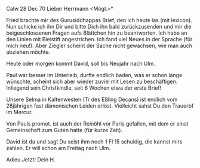  Calw 28 Dec 70
Lieber Herrmann <Mögl.>*

Fried brachte mir des Gurusiddhappas Brief, den ich heute las (mit lexicon). Nun schicke ich ihn Dir und bitte Dich ihn bald zurückzusenden und mir die beigeschlossenen Fragen aufs Blättchen hin zu beantworten. Ich habe an den Linien mit Bleistift angestrichen. Ich fand viel Neues in der Sprache (für mich neu!). Aber Ziegler scheint der Sache nicht gewachsen, wie man auch abziehen möchte.

Heute oder morgen kommt David, soll bis Neujahr nach Ulm.

Paul war besser im Unterleib, durfte endlich baden, was er schon lange wünschte, scheint sich aber wieder zuviel mit Lesen zu beschäftigen. Inliegend sein Christkindle, seit 6 Wochen etwa der erste Brief!

Unsere Selma in Kaltenwesten (Tr des Eßling Decans) ist endlich vom 28jährigen fast dämonischen Leiden erlöst. Vielleicht sahst Du den Trauerbf im Mercur.

Von Pauls promot. ist auch der Reinöhl vor Paris gefallen, mit dem er einst Gemeinschaft zum Guten hatte (für kurze Zeit).

David ist da und sagt Du seist ihm noch 1 Fl 15 schuldig, die kannst mirs zahlen. Er will schon am Freitag nach Ulm.

 Adieu Jetzt!
 Dein H.
